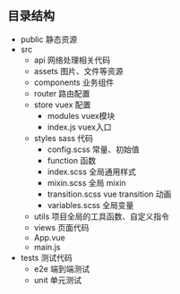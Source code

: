 ## 目录结构

- public 静态资源
- src 
    - api 网络处理相关代码
    - assets 图片、文件等资源
    - components 业务组件
    - router 路由配置
    - store vuex 配置
        - modules vuex模块
        - index.js vuex入口
    - styles sass 代码
        - config.scss  常量、初始值
        - function 函数
        - index.scss 全局通用样式
        - mixin.scss 全局 mixin
        - transition.scss vue transition 动画
        - variables.scss 全局变量
    - utils 项目全局的工具函数、自定义指令
    - views 页面代码
    - App.vue
    - main.js
- tests 测试代码
    - e2e 端到端测试
    - unit 单元测试